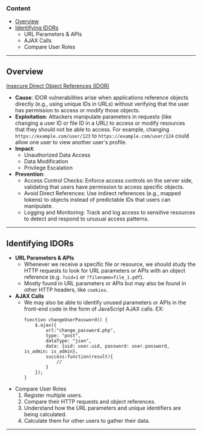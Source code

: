 ### Content
* [Overview](#overview)
* [Identifying IDORs](#identifying-idors)
	* URL Parameters & APIs
	* AJAX Calls
	* Compare User Roles
---
## Overview
[Insecure Direct Object References (IDOR)](https://owasp.org/www-project-web-security-testing-guide/latest/4-Web_Application_Security_Testing/05-Authorization_Testing/04-Testing_for_Insecure_Direct_Object_References)
- **Cause**: IDOR vulnerabilities arise when applications reference objects directly (e.g., using unique IDs in URLs) without verifying that the user has permission to access or modify those objects.
- **Exploitation**: Attackers manipulate parameters in requests (like changing a user ID or file ID in a URL) to access or modify resources that they should not be able to access. For example, changing `https://example.com/user/123` to `https://example.com/user/124` could allow one user to view another user's profile.
- **Impact**:
    - Unauthorized Data Access
    - Data Modification
    - Privilege Escalation
- **Prevention**:
    - Access Control Checks: Enforce access controls on the server side, validating that users have permission to access specific objects.
    - Avoid Direct References: Use indirect references (e.g., mapped tokens) to objects instead of predictable IDs that users can manipulate.
    - Logging and Monitoring: Track and log access to sensitive resources to detect and respond to unusual access patterns.
---
## Identifying IDORs
- **URL Parameters & APIs**
	- Whenever we receive a specific file or resource, we should study the HTTP requests to look for URL parameters or APIs with an object reference (e.g. `?uid=1` or `?filename=file_1.pdf`).
	- Mostly found in URL parameters or APIs but may also be found in other HTTP headers, like `cookies`.
- **AJAX Calls**
	- We may also be able to identify unused parameters or APIs in the front-end code in the form of JavaScript AJAX calls. EX:
		``` JS
		function changeUserPassword() {
		    $.ajax({
		        url:"change_password.php",
		        type: "post",
		        dataType: "json",
		        data: {uid: user.uid, password: user.password, is_admin: is_admin},
		        success:function(result){
		            //
		        }
		    });
		}
		```
* Compare User Roles 
	1. Register multiple users.
	2. Compare their HTTP requests and object references.
	3. Understand how the URL parameters and unique identifiers are being calculated.
	4. Calculate them for other users to gather their data.
---

